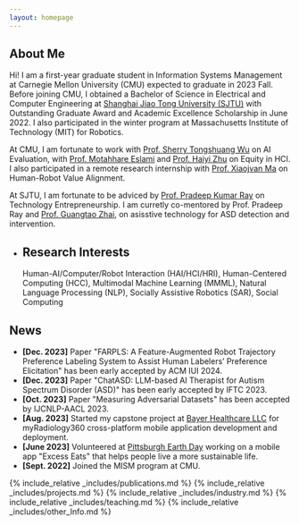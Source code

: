 ```yaml
---
layout: homepage
---
```


## About Me

Hi! I am a first-year graduate student in Information Systems Management at Carnegie Mellon University (CMU) expected to graduate in 2023 Fall. Before joining CMU, I obtained a Bachelor of Science in Electrical and Computer Engineering at [Shanghai Jiao Tong University (SJTU)](https://www.ji.sjtu.edu.cn/about/) with Outstanding Graduate Award and Academic Excellence Scholarship in June 2022. I also participated in the winter program at Massachusetts Institute of Technology (MIT) for Robotics.

At CMU, I am fortunate to work with [Prof. Sherry Tongshuang Wu](https://www.cs.cmu.edu/~sherryw/) on AI Evaluation, with [Prof. Motahhare Eslami](https://www.hcii.cmu.edu/people/motahhare-eslami) and [Prof. Haiyi Zhu](https://hcii.cmu.edu/people/haiyi-zhu) on Equity in HCI. I also participated in a remote research internship with [Prof. Xiaojvan Ma](https://www.cse.ust.hk/~mxj/) on Human-Robot Value Alignment.

At SJTU, I am fortunate to be adviced by [Prof. Pradeep Kumar Ray](https://sites.ji.sjtu.edu.cn/entrepreneurship/views/pradeep_bio.html) on Technology Entrepreneurship. I am curretly co-mentored by Prof. Pradeep Ray and [Prof. Guangtao Zhai](https://scholar.google.ca/citations?user=E6zbSYgAAAAJ&hl=en), on asisstive technology for ASD detection and intervention.


- ## Research Interests
    Human-AI/Computer/Robot Interaction (HAI/HCI/HRI), Human-Centered Computing (HCC), Multimodal Machine Learning (MMML), Natural Language Processing (NLP), Socially Assistive Robotics (SAR), Social Computing

## News
- **[Dec. 2023]** Paper "FARPLS: A Feature-Augmented Robot Trajectory Preference Labeling System to Assist Human Labelers’ Preference Elicitation" has been early accepted by ACM IUI 2024.
- **[Dec. 2023]** Paper "ChatASD: LLM-based AI Therapist for Autism Spectrum Disorder (ASD)" has been early accepted by IFTC 2023.
- **[Oct. 2023]** Paper "Measuring Adversarial Datasets" has been accepted by IJCNLP-AACL 2023.
- **[Aug. 2023]** Started my capstone project at [Bayer Healthcare LLC](https://www.bayer.com/en/) for myRadiology360 cross-platform mobile application development and deployment.
- **[June 2023]** Volunteered at [Pittsburgh Earth Day](https://pittsburghearthday.org/) working on a mobile app "Excess Eats" that helps people live a more sustainable life.
- **[Sept. 2022]** Joined the MISM program at CMU.

{% include_relative _includes/publications.md %}
{% include_relative _includes/projects.md %} 
{% include_relative _includes/industry.md %}
{% include_relative _includes/teaching.md %}
{% include_relative _includes/other_Info.md %}

